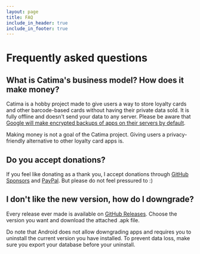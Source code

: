 ```yaml
---
layout: page
title: FAQ
include_in_header: true
include_in_footer: true
---
```


# Frequently asked questions

## What is Catima's business model? How does it make money?

Catima is a hobby project made to give users a way to store loyalty cards and other barcode-based cards without having their private data sold. It is fully offline and doesn't send your data to any server. Please be aware that [Google will make encrypted backups of apps on their servers by default](https://support.google.com/android/answer/2819582).

Making money is not a goal of the Catima project. Giving users a privacy-friendly alternative to other loyalty card apps is.

## Do you accept donations?

If you feel like donating as a thank you, I accept donations through [GitHub Sponsors](https://github.com/sponsors/TheLastProject) and [PayPal](https://paypal.me/sylviavanos). But please do not feel pressured to :)

## I don't like the new version, how do I downgrade?

Every release ever made is available on [GitHub Releases](https://github.com/CatimaLoyalty/Android/releases). Choose the version you want and download the attached .apk file.

Do note that Android does not allow downgrading apps and requires you to uninstall the current version you have installed. To prevent data loss, make sure you export your database before your uninstall.

